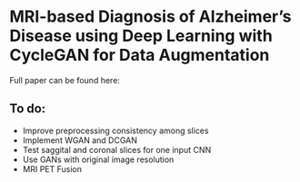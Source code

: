# MRI-based Diagnosis of Alzheimer’s Disease using Deep Learning with CycleGAN for Data Augmentation

Full paper can be found here: 

## To do:
- Improve preprocessing consistency among slices
- Implement WGAN and DCGAN
- Test saggital and coronal slices for one input CNN
- Use GANs with original image resolution
- MRI PET Fusion

